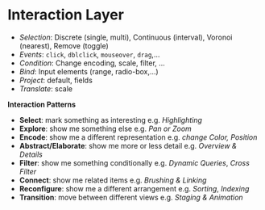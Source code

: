 # Interaction Layer

- *Selection*: Discrete (single, multi), Continuous (interval), Voronoi (nearest), Remove (toggle)
- *Events*: `click`, `dblclick`, `mouseover`, `drag`,...
- *Condition*: Change encoding, scale, filter, ...
- *Bind*: Input elements (range, radio-box,...)
- *Project*: default, fields
- *Translate*: scale


**Interaction Patterns**

- **Select**: mark something as interesting e.g. *Highlighting*
- **Explore**: show me something else e.g. *Pan or Zoom*
- **Encode**: show me a different representation e.g. *change Color, Position*
- **Abstract/Elaborate**: show me more or less detail e.g. *Overview & Details*
- **Filter**: show me something conditionally e.g. *Dynamic Queries*, *Cross Filter*
- **Connect**: show me related items e.g. *Brushing & Linking*
- **Reconfigure**: show me a different arrangement e.g. *Sorting*, *Indexing*
- **Transition**: move between different views e.g. *Staging & Animation*
